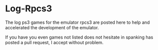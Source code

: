 Log-Rpcs3
=========

The log ps3 games for the emulator rpcs3 are posted here to help and accelerated the development of the emulator.

If you have you even games not listed does not hesitate in spanking has posted a pull request, I accept without problem.
